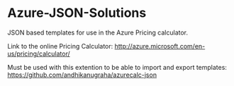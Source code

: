 # Azure-JSON-Solutions

JSON based templates for use in the Azure Pricing calculator.

Link to the online Pricing Calculator: http://azure.microsoft.com/en-us/pricing/calculator/

Must be used with this extention to be able to import and export templates: https://github.com/andhikanugraha/azurecalc-json
